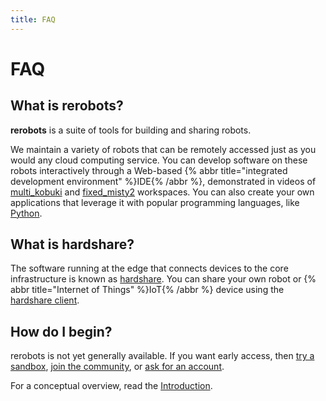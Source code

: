 ```yaml
---
title: FAQ
---
```


# FAQ

## What is rerobots?

**rerobots** is a suite of tools for building and sharing robots.

We maintain a variety of robots that can be remotely accessed just as you would
any cloud computing service.
You can develop software on these robots interactively through a Web-based
{% abbr title="integrated development environment" %}IDE{% /abbr %},
demonstrated in videos of [multi_kobuki](https://vimeo.com/465989844) and
[fixed_misty2](https://vimeo.com/488264658) workspaces.
You can also create your own applications that leverage it with popular programming languages,
like [Python](https://pypi.org/project/rerobots/).


## What is hardshare?

The software running at the edge that connects devices to the core infrastructure is known as
[hardshare](/hardshare/intro).
You can share your own robot or {% abbr title="Internet of Things" %}IoT{% /abbr %} device using
the [hardshare client](https://github.com/rerobots/hardshare).


## How do I begin?

rerobots is not yet generally available.
If you want early access, then
[try a sandbox](https://rerobots.net/sandbox), [join the community](https://discord.gg/ur3jTyw),
or [ask for an account](https://rerobots.net/contact).

For a conceptual overview, read the [Introduction](/intro).
